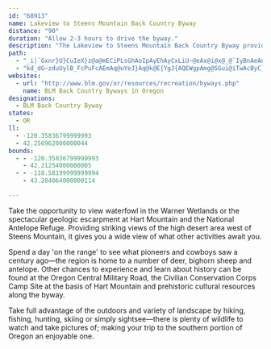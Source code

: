 ```yaml
---
id: "68913"
name: Lakeview to Steens Mountain Back Country Byway
distance: "90"
duration: "Allow 2-3 hours to drive the byway."
description: "The Lakeview to Steens Mountain Back Country Byway provides an excellent opportunity to take in scenic forested lands, wetlands, and a wide range of recreational activities."
path:
  - "_i|`Gxnr}U}CuIeX}z@a@mECiPLsGhAoIpAyEhAyCxLiU~@eAx@i@x@_@`IyBnAeAnAmBpE_J|AmBhAy@hAkAtAaCbH{Ix@yAbBaF|@eENyADuFRmEIyFm@yDuAcFKkA?_BT_Bb@eBxB}EbByCnA}@nBa@~As@vAwAhCoD`EaDlK_HfFgCrBkB`KoL~@sBf@}A^wDZgNt@aEvCqJT{ARgDE}CmAaIEaCHsBXsBz@{ChAkBlAgAtAy@lBc@dLHxAWtAg@vAgAbAcBrCiGlG{KdAwCh@mBbAsGT}LhD}V`AwD?gEP{G^yF~Vob@r}@{oA`@eDNkGcB_L`@cMN}UwDij@sB_XcB_WcBsNwCuZcBiSuDcZiEy]bAus@ZmCn@sCrA{D|BgJ|BaN?{Dc@mDMgEAmDTmDhAwHXuDh@cLRqI~@cNNiEo@_LIuETsD|@_ElDuGz@kC^uDDgD[uMc@}IoBwSsB}M[kAa@y@aAmAgEaEmCcD}FkL_A_DcD{POkBCuBXgDhAsGlFaP^uATsBF}ASwLN_EdOwdATgAfAkDjM_V~@mCZ{BRsCbBuXJyCGeCc@{Bi@sA}D{H_AqCUuAOmD?yAJwARgAdAaDnB_Er@yCHsAB{CM_DOgBk@yBsA_C}AsA_CkAiBmAiAyAy@qAy@aDOaDCsMe@uCi@qBsAgDy@wAcGqFi@WgHuEaBoA{BwBm@Wk@CcAVmE~AgBJoBYuPqEwE{B_BwAuG}GeAq@_Bg@cAKoA^kJrEcE`BgDp@}A@y@GeOkCuO[_CWiCg@qWeHwFsB_NoI}FyE_`@q^yGsEmBu@oCKsJ?sHy@sGkBaE_CaL}I_JaG{CkAwDaAiB_@sD]mDJeHlA_DpA_ObFuAVsBDs@KoB{@sBmB{Zib@mQcUkd@ui@yRaU_b@{f@wc@{g@sCkCmEkDuBoAeMuGiVkLmEaBmBk@sj@kN}DwAsDyBaIaIs`@mb@iFgHwy@smAcFuGeO{NgHyEko@__@aEmCcHmGsKmKiJiGyPgIg|A_s@wIuCw[{HmB_A}@q@q@{@sBeDksAygC}f@ix@e@qA}@uDaW_cB}EoOeAkCyCyEo@iBOw@YyCCgC^eKl@}Fh@eCj@aBb@eAt@sAvB_C`Am@pAk@fFuA`Ac@fAaArAcCxCiHhBsFbAmF^aDNaDD{FcAa_AO{AcKKaEJw[`EkKK{IVmHy@mDKyAWOcqBw@wCWY}@UiuAKX}eCQa@YM_Lr@cFk@iCs@mAy@eAiA}@cBuA}Fy@uHi@uFYkH_@wOEw\\FiJRaJx@}Xl@aLnA}QrCwXd@sDbAqGfFgXz@sD`B_FJqAUmB}FoPcCgFmB{Bk^w^qCaDqS}_@i@e@gAa@g[_A_UeAy@QqJoDs@k@mAsBoN_a@oCaHk@u@y@]m{B_@oAFsB\\gBj@_ClAkK`JcBdA}CfAgtAtMwIr@aBAyCi@u_@wLeBeAcT{PyTqSuo@cd@qRoNoGmE{H{EoAgAgV}XcIgKeDmEq@yAwt@_fBoGoNcBgCiC_DwSuT_AoAu@}AeHiPUs@_@kCsDon@Iy@Yy@uMoMan@}c@mYmZyAsBSy@sFuMgEsHqNcVm@gAe@sASeAcAmLe@_Dy@iCc@mBe@wHJwEL[b@Sd@J^d@jMhSlUd_@h@r@z@^\\B^K|@e@j@y@NyA?_BiBkS?_GNwAJoBF_ESaBeByIi@aGq@yDa@mFs@_Ee@iB?k@Ha@j@kAl@qBnBoCh@e@bE_BzIyG~Bu@lFcAtFg@lKYnBS`C_AnBsB\\k@d@{@rAyE`tAupFr@aBnAaBdAq@`AUbCKhAiAdAg@t@aBb@yBBwBS{Ag_AkjDcSct@kKcy@i@_CiB{CgjAgmAeB_DuQwfA}B}KqoBgyE[yAOyACkBOgjAm@sDeA{CeAiAsCaB{Ca@yEQeOwAiBCmEk@kk@qEyBm@g~@}pAiAkAiAs@}c@aQiDeBe[eMcCcBsf@{hAahAifCun@ixAy@mC}@uF{_@{cDcHsd@sC}VeIuo@k@gGQaD?qEbAq{@O{Dyj@ueEs@iDsAkFk]mlAwGge@e@yD?s@HgEhBmi@`@mEb@_C|X{oADwBEsAQiAqDsLy@_DsDiRmAiHGcA?cDNuNm@{L{@uTScLHsDrW}{Hx@eP|Ho}BB{LE}B@u`@IwkAGaDSmDmGed@{Kwu@s@sIqGagAEyMB{b@IeDSmCyAiH_BmFk`AsvB{nBcnEqLaWyAkCcBwB_GmFqHwDyRsGw`DeiAaG{DkB_BiAsAiBmC}BsEgAeDqAuEqAmHuTq_Bg@sEKsAE_EOkaA?_AYgDu@eDi@aAsAaBqCkCcXgTeBgBsA{Bo@yBm@sEEsADar@KoGVcrDXwq@\\mc@n@wfBDq@"
  - "kd_dG~zduUylB_FcPuFcAEmAq@uYeJ}Aq@k@E{YgJ{AQEWgpAmg@SGui@iTwAcByC}JeWedAeDuLgByBwU{KuTyJaC_BqDqEiAcFIcJl@e[?}DTsEv@mCdEoIdAoBlEoHxEoL\\}CAyA{@uCy@OsEaDy@sBMoETmCnCyD|AgEbAwEQeEaDp@KPeHfBcB|Ac@DMh@mEvDyBxCyChHyBdDmC~AoHJkCQiSg@iOOeAa@eCsBsFqHwG{G{NuCsPgDqC}@yGgEwBe@{[{CmELwHhAuH`@yC`@}E?cIkAcJ}EsEcDoAgCcG_QaCqEuCcEyEsDsBq@qP]qASsIk@kCs@yTsMsGaBeNmCmH_@aGcBmCWuFhAuFMcCi@_BiBoFaPk@qDiDaGyCkC_^oGmLqAeUtBqHc@gQaCgT?qKaCuIgEcLyMaQgVsAqAgBTkIxM_DvBy_@|OsCHkPo@eKqOmHiZgZeOqITkT~AgTaFuZiLyCcD_HmCq\\mCaHqAkMyCeRo@ePbA_DBoCv@cGzC_BKsAaAy@M[}@oE_@uVZcI\\cLJcQxFKPuB`@yCQiEcCcCsDqBsLVeX_CiH{F{Aw[z]gP?aI{KsUw_AwVmW{f@yXqbAej@{Om@qf@pa@w_@jd@{Yjb@?y_B?qe@h@}BpK_KpG_HrNyUjCgDzNoc@~D}Tf@aE`@k@lPgy@b@oD~@}DpXgz@dIab@PQ\\wCsAsb@[oBmAgCeCkAaLoCeK{A_Lw@{F}BcDeFaLs[QwBh@_FdAuBfF_HbCeG`IcUhHoUxAmHdBmP_Ae[Q_FpAqGb@{DHuFBiYMoHul@d@iGRqf@LQ\\sCPuFvA{AdAkBP{\\fViB\\QA{@N_LDqGx@i@z@gHP{CmAuKaGeBi@cH_AiFCqYhB_NCeJy@yEo@mAe@wBcCqOwU{BgEi@}A_AoH_@qJu@eEsDg\\uEkOi@k@m@EgCuCeC}@_DFmCh@uAD{@e@}AFo@\\gAImAkB_@{D_@qMiBiKCuDZgCi@aDm@cB{B{CiEcDgDcGIk@{Fc@oG{DoAcC}@mD}AwHqAmNgBsNUQsDgSq]qy@m@aAs@mDmA{Lg@cCqEwOmAkB_Au@Qe@eAY_I_G}BoAw`@}AmYgNsCmBcCwC_AuCcAwFcDci@i@sLc@a~@UwBsAmCcNuM{EuByBm@{DQSQiA^_BhAuMzC{@p@mA?oDnAeCzDiAt@qGN{AGcF{AgJyHeOgMmXiI{G_@mAPmDDiDv@cKxFg@BcEvCWv@u@DyYvPq_@JyL|BeJrCgFv@cCEeP}OcEyAuMoBaF^iNzAgIvBsHtCy@?sChAAXs@JuR~Gm@Joi@Tul@XwW{AYS{CMaOiAc^cDcJoAmBEqW}D[W{SyDqNuDiXeJ_HDmEbBiAv@gI|KwAv@uBj@{E?gCs@cE{CiSeS[}@cM{Q_A_AqLwQwJwKUy@aA[}AeB_BcCeZsk@mFcKW}@kEwHmHgOeH{LoEwJeAuAi_@qs@g@QIuBLuaA@ssC{OCuTEsiAUo@QWq@wD^_BReMH"
websites:
  - url: "http://www.blm.gov/or/resources/recreation/byways.php"
    name: BLM Back Country Byways in Oregon
designations:
  - BLM Back Country Byway
states:
  - OR
ll:
  - -120.35836799999993
  - 42.256962000000044
bounds:
  - - -120.35836799999993
    - 42.21254000000005
  - - -118.58199999999994
    - 43.284064000000114

---
```


Take the opportunity to view waterfowl in the Warner Wetlands or the spectacular geologic escarpment at Hart Mountain and the National Antelope Refuge. Providing striking views of the high desert area west of Steens Mountain, it gives you a wide view of what other activities await you.

Spend a day 'on the range' to see what pioneers and cowboys saw a century ago—the region is home to a number of deer, bighorn sheep and antelope. Other chances to experience and learn about history can be found at the Oregon Central Military Road, the Civilian Conservation Corps Camp Site at the basis of Hart Mountain and prehistoric cultural resources along the byway.

Take full advantage of the outdoors and variety of landscape by hiking, fishing, hunting, skiing or simply sightsee—there is plenty of wildlife to watch and take pictures of; making your trip to the southern portion of Oregon an enjoyable one.
